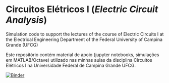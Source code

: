 # Circuitos Elétricos I (*Electric Circuit Analysis*)
Simulation code to support the lectures of the course of Electric Circuits I at the Electrical Engineering Department of the Federal University of Campina Grande (UFCG)

Este repositório contém material de apoio (jupyter notebooks, simulações em MATLAB/Octave) utilizado nas minhas aulas da disciplina Circuitos Elétricos I na Universidade Federal de Campina Grande UFCG. 

[![Binder](https://mybinder.org/badge_logo.svg)](https://mybinder.org/v2/gh/edsonportosilva/ElectricCircuits/HEAD)
